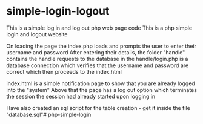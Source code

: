 # simple-login-logout
This is a simple log in and log out php web page code
This is a php simple login and logout website 

On loading the page the index.php loads and prompts the user to enter their username and password 
After entering their details, the folder "handle" contains the handle requests to the database 
in the handle/login.php is a database connection which verifies that the username and password are correct which then proceeds to the index.html 

index.html is a simple notification page to show that you are already logged into the "system"
Above that the page has a log out option which terminates the session the session had already started upon logging in 

Have also created an sql script for the table creation 
    - get it inside the file "database.sql"# php-simple-login
